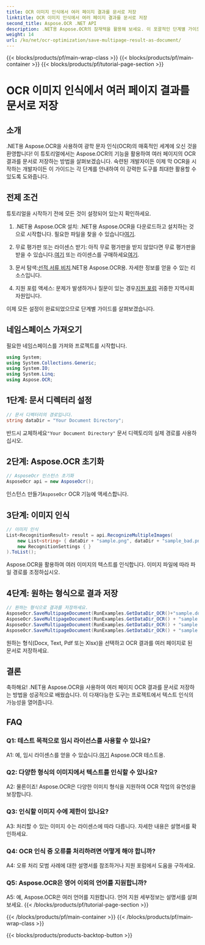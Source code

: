 ```yaml
---
title: OCR 이미지 인식에서 여러 페이지 결과를 문서로 저장
linktitle: OCR 이미지 인식에서 여러 페이지 결과를 문서로 저장
second_title: Aspose.OCR .NET API
description: .NET용 Aspose.OCR의 잠재력을 활용해 보세요. 이 포괄적인 단계별 가이드를 사용하여 여러 페이지의 OCR 결과를 문서로 쉽게 저장할 수 있습니다.
weight: 14
url: /ko/net/ocr-optimization/save-multipage-result-as-document/
---
```


{{< blocks/products/pf/main-wrap-class >}}
{{< blocks/products/pf/main-container >}}
{{< blocks/products/pf/tutorial-page-section >}}

# OCR 이미지 인식에서 여러 페이지 결과를 문서로 저장

## 소개

.NET용 Aspose.OCR을 사용하여 광학 문자 인식(OCR)의 매혹적인 세계에 오신 것을 환영합니다! 이 튜토리얼에서는 Aspose.OCR의 기능을 활용하여 여러 페이지의 OCR 결과를 문서로 저장하는 방법을 살펴보겠습니다. 숙련된 개발자이든 이제 막 OCR을 시작하는 개발자이든 이 가이드는 각 단계를 안내하여 이 강력한 도구를 최대한 활용할 수 있도록 도와줍니다.

## 전제 조건

튜토리얼을 시작하기 전에 모든 것이 설정되어 있는지 확인하세요.

1.  .NET용 Aspose.OCR 설치: .NET용 Aspose.OCR을 다운로드하고 설치하는 것으로 시작합니다. 필요한 파일을 찾을 수 있습니다[여기](https://releases.aspose.com/ocr/net/).

2.  무료 평가판 또는 라이센스 받기: 아직 무료 평가판을 받지 않았다면 무료 평가판을 받을 수 있습니다.[여기](https://releases.aspose.com/) 또는 라이센스를 구매하세요[여기](https://purchase.aspose.com/buy).

3.  문서 탐색:[선적 서류 비치](https://reference.aspose.com/ocr/net/).NET용 Aspose.OCR용. 자세한 정보를 얻을 수 있는 리소스입니다.

4.  지원 포럼 액세스: 문제가 발생하거나 질문이 있는 경우[지원 포럼](https://forum.aspose.com/c/ocr/16) 귀중한 지역사회 자원입니다.

이제 모든 설정이 완료되었으므로 단계별 가이드를 살펴보겠습니다.

## 네임스페이스 가져오기

필요한 네임스페이스를 가져와 프로젝트를 시작합니다.

```csharp
using System;
using System.Collections.Generic;
using System.IO;
using System.Linq;
using Aspose.OCR;
```

## 1단계: 문서 디렉터리 설정

```csharp
// 문서 디렉터리의 경로입니다.
string dataDir = "Your Document Directory";
```

 반드시 교체하세요`"Your Document Directory"` 문서 디렉토리의 실제 경로를 사용하십시오.

## 2단계: Aspose.OCR 초기화

```csharp
// AsposeOcr 인스턴스 초기화
AsposeOcr api = new AsposeOcr();
```

 인스턴스 만들기`AsposeOcr` OCR 기능에 액세스합니다.

## 3단계: 이미지 인식

```csharp
// 이미지 인식
List<RecognitionResult> result = api.RecognizeMultipleImages(
    new List<string> { dataDir + "sample.png", dataDir + "sample_bad.png" },
    new RecognitionSettings { }
).ToList();
```

Aspose.OCR을 활용하여 여러 이미지의 텍스트를 인식합니다. 이미지 파일에 따라 파일 경로를 조정하십시오.

## 4단계: 원하는 형식으로 결과 저장

```csharp
// 원하는 형식으로 결과를 저장하세요.
AsposeOcr.SaveMultipageDocument(RunExamples.GetDataDir_OCR()+"sample.docx", SaveFormat.Docx, result);
AsposeOcr.SaveMultipageDocument(RunExamples.GetDataDir_OCR() + "sample.txt", SaveFormat.Text, result);
AsposeOcr.SaveMultipageDocument(RunExamples.GetDataDir_OCR() + "sample.pdf", SaveFormat.Pdf, result);
AsposeOcr.SaveMultipageDocument(RunExamples.GetDataDir_OCR() + "sample.xlsx", SaveFormat.Xlsx, result);
```

원하는 형식(Docx, Text, Pdf 또는 Xlsx)을 선택하고 OCR 결과를 여러 페이지로 된 문서로 저장하세요.

## 결론

축하해요! .NET용 Aspose.OCR을 사용하여 여러 페이지 OCR 결과를 문서로 저장하는 방법을 성공적으로 배웠습니다. 이 다재다능한 도구는 프로젝트에서 텍스트 인식의 가능성을 열어줍니다.

## FAQ

### Q1: 테스트 목적으로 임시 라이선스를 사용할 수 있나요?

 A1: 예, 임시 라이센스를 얻을 수 있습니다.[여기](https://purchase.aspose.com/temporary-license/) Aspose.OCR 테스트용.

### Q2: 다양한 형식의 이미지에서 텍스트를 인식할 수 있나요?

A2: 물론이죠! Aspose.OCR은 다양한 이미지 형식을 지원하여 OCR 작업의 유연성을 보장합니다.

### Q3: 인식할 이미지 수에 제한이 있나요?

A3: 처리할 수 있는 이미지 수는 라이센스에 따라 다릅니다. 자세한 내용은 설명서를 확인하세요.

### Q4: OCR 인식 중 오류를 처리하려면 어떻게 해야 합니까?

A4: 오류 처리 모범 사례에 대한 설명서를 참조하거나 지원 포럼에서 도움을 구하세요.

### Q5: Aspose.OCR은 영어 이외의 언어를 지원합니까?

A5: 예, Aspose.OCR은 여러 언어를 지원합니다. 언어 지원 세부정보는 설명서를 살펴보세요.
{{< /blocks/products/pf/tutorial-page-section >}}

{{< /blocks/products/pf/main-container >}}
{{< /blocks/products/pf/main-wrap-class >}}

{{< blocks/products/products-backtop-button >}}
